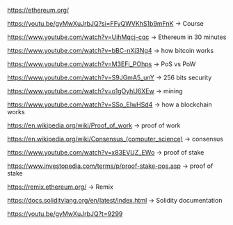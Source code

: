 https://ethereum.org/

https://youtu.be/gyMwXuJrbJQ?si=FFyQWVKhS1b9mFnK -> Course

https://www.youtube.com/watch?v=UihMqcj-cqc -> Ethereum in 30 minutes

https://www.youtube.com/watch?v=bBC-nXj3Ng4 -> how bitcoin works

https://www.youtube.com/watch?v=M3EFi_POhps -> PoS vs PoW

https://www.youtube.com/watch?v=S9JGmA5_unY -> 256 bits security

https://www.youtube.com/watch?v=o1gOyhU6XEw -> mining 

https://www.youtube.com/watch?v=SSo_EIwHSd4 -> how a blockchain works

https://en.wikipedia.org/wiki/Proof_of_work -> proof of work

https://en.wikipedia.org/wiki/Consensus_(computer_science) -> consensus

https://www.youtube.com/watch?v=x83EVUZ_EWo -> proof of stake

https://www.investopedia.com/terms/p/proof-stake-pos.asp -> proof of stake


https://remix.ethereum.org/ -> Remix

https://docs.soliditylang.org/en/latest/index.html -> Solidity documentation

https://youtu.be/gyMwXuJrbJQ?t=9299